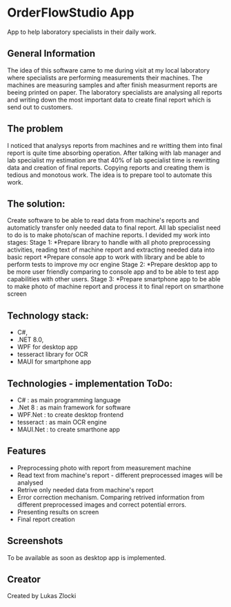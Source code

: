# OrderFlowStudio App

App to help laboratory specialists in their daily work.


## General Information

The idea of this software came to me during visit at my local laboratory where specialists are performing measurements their machines.
The machines are measuring samples and after finish measurment reports are beeing printed on paper.
The laboratory specialists are analysing all reports and writing down the most important data to create final report which is send out to customers.


## The problem

I noticed that analysys reports from machines and re writting them into final report is quite time absorbing operation.
After talking with lab manager and lab specialist my estimation are that 40% of lab specialist time is rewritting data and creation of final reports.
Copying reports and creating them is tedious and monotous work.
The idea is to prepare tool to automate this work.


## The solution:

Create software to be able to read data from machine's reports and automaticly transfer only needed data to final report.
All lab specialist need to do is to make photo/scan of machine reports.
I devided my work into stages:
Stage 1: 
    *Prepare library to handle with all photo preprocessing activities, reading text of machine report and extracting needed data into basic report
    *Prepare console app to work with library and be able to perform tests to improve my ocr engine
Stage 2:
    *Prepare desktop app to be more user friendly comparing to console app and to be able to test app capabilities with other users.
Stage 3: 
    *Prepare smartphone app to be able to make photo of machine report and process it to final report on smarthone screen


## Technology stack:

* C#, 
* .NET 8.0, 
* WPF for desktop app
* tesseract library for OCR 
* MAUI for smartphone app


## Technologies - implementation ToDo:
* C#                : as main programming language
* .Net 8            : as main framework for software
* WPF.Net           : to create desktop frontend
* tesseract         : as main OCR engine
* MAUI.Net          : to create smarthone app               


## Features

* Preprocessing photo with report from measurement machine 
* Read text from machine's report - different preprocessed images will be analysed
* Retrive only needed data from machine's report
* Error correction mechanism. Comparing retrived information from different preprocessed images and correct potential errors.
* Presenting results on screen
* Final report creation


## Screenshots

To be available as soon as desktop app is implemented.


## Creator

Created by Lukas Zlocki  
